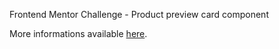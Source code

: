 Frontend Mentor Challenge - Product preview card component

More informations available [here](https://www.frontendmentor.io/challenges/product-preview-card-component-GO7UmttRfa).
